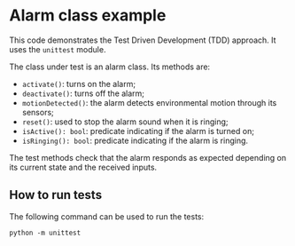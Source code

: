 # Alarm class example

This code demonstrates the Test Driven Development (TDD) approach. It uses the `unittest` module.

The class under test is an alarm class. Its methods are:

  * `activate()`: turns on the alarm;
  * `deactivate()`: turns off the alarm;
  * `motionDetected()`: the alarm detects environmental motion through its sensors;
  * `reset()`: used to stop the alarm sound when it is ringing;
  * `isActive(): bool`: predicate indicating if the alarm is turned on;
  * `isRinging(): bool`: predicate indicating if the alarm is ringing.

The test methods check that the alarm responds as expected depending on its current state and the received inputs.

## How to run tests

The following command can be used to run the tests:

```
python -m unittest
```
